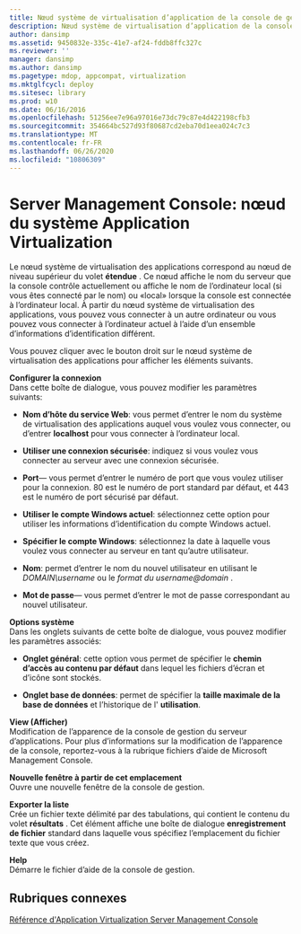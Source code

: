 ```yaml
---
title: Nœud système de virtualisation d’application de la console de gestion du serveur
description: Nœud système de virtualisation d’application de la console de gestion du serveur
author: dansimp
ms.assetid: 9450832e-335c-41e7-af24-fddb8ffc327c
ms.reviewer: ''
manager: dansimp
ms.author: dansimp
ms.pagetype: mdop, appcompat, virtualization
ms.mktglfcycl: deploy
ms.sitesec: library
ms.prod: w10
ms.date: 06/16/2016
ms.openlocfilehash: 51256ee7e96a97016e73dc79c87e4d422198cfb3
ms.sourcegitcommit: 354664bc527d93f80687cd2eba70d1eea024c7c3
ms.translationtype: MT
ms.contentlocale: fr-FR
ms.lasthandoff: 06/26/2020
ms.locfileid: "10806309"
---
```

# Server Management Console: nœud du système Application Virtualization


Le nœud système de virtualisation des applications correspond au nœud de niveau supérieur du volet **étendue** . Ce nœud affiche le nom du serveur que la console contrôle actuellement ou affiche le nom de l’ordinateur local (si vous êtes connecté par le nom) ou «local» lorsque la console est connectée à l’ordinateur local. À partir du nœud système de virtualisation des applications, vous pouvez vous connecter à un autre ordinateur ou vous pouvez vous connecter à l’ordinateur actuel à l’aide d’un ensemble d’informations d’identification différent.

Vous pouvez cliquer avec le bouton droit sur le nœud système de virtualisation des applications pour afficher les éléments suivants.

<a href="" id="configure-connection"></a>**Configurer la connexion**  
Dans cette boîte de dialogue, vous pouvez modifier les paramètres suivants:

- **Nom d’hôte du service Web**: vous permet d’entrer le nom du système de virtualisation des applications auquel vous voulez vous connecter, ou d’entrer **localhost** pour vous connecter à l’ordinateur local.

- **Utiliser une connexion sécurisée**: indiquez si vous voulez vous connecter au serveur avec une connexion sécurisée.

- **Port**— vous permet d’entrer le numéro de port que vous voulez utiliser pour la connexion. 80 est le numéro de port standard par défaut, et 443 est le numéro de port sécurisé par défaut.

- **Utiliser le compte Windows actuel**: sélectionnez cette option pour utiliser les informations d’identification du compte Windows actuel.

- **Spécifier le compte Windows**: sélectionnez la date à laquelle vous voulez vous connecter au serveur en tant qu’autre utilisateur.

- **Nom**: permet d’entrer le nom du nouvel utilisateur en utilisant le *DOMAIN\\username* ou le <em> format du username@domain </em> .

- **Mot de passe**— vous permet d’entrer le mot de passe correspondant au nouvel utilisateur.

<a href="" id="system-options"></a>**Options système**  
Dans les onglets suivants de cette boîte de dialogue, vous pouvez modifier les paramètres associés:

-   **Onglet général**: cette option vous permet de spécifier le **chemin d’accès au contenu par défaut** dans lequel les fichiers d’écran et d’icône sont stockés.

-   **Onglet base de données**: permet de spécifier la **taille maximale de la base de données** et l’historique de l' **utilisation**.

<a href="" id="view"></a>**View (Afficher)**  
Modification de l’apparence de la console de gestion du serveur d’applications. Pour plus d’informations sur la modification de l’apparence de la console, reportez-vous à la rubrique fichiers d’aide de Microsoft Management Console.

<a href="" id="new-window-from-here"></a>**Nouvelle fenêtre à partir de cet emplacement**  
Ouvre une nouvelle fenêtre de la console de gestion.

<a href="" id="export-list"></a>**Exporter la liste**  
Crée un fichier texte délimité par des tabulations, qui contient le contenu du volet **résultats** . Cet élément affiche une boîte de dialogue **enregistrement de fichier** standard dans laquelle vous spécifiez l’emplacement du fichier texte que vous créez.

<a href="" id="help"></a>**Help**  
Démarre le fichier d’aide de la console de gestion.

## Rubriques connexes


[Référence d'Application Virtualization Server Management Console](application-virtualization-server-management-console-reference.md)

 

 






